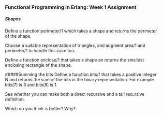 ### Functional Programming in Erlang: Week 1 Assignment

##### Shapes
Define a function perimeter/1 which takes a shape and returns the perimeter of the shape.

Choose a suitable representation of triangles, and augment area/1 and perimeter/1 to handle this case too.

Define a function enclose/1 that takes a shape an returns the smallest enclosing rectangle of the shape.

#####Summing the bits
Define a function bits/1 that takes a positive integer N and returns the sum of the bits in the binary representation. For example bits(7) is 3 and bits(8) is 1.

See whether you can make both a direct recursive and a tail recursive definition.

Which do you think is better? Why?
